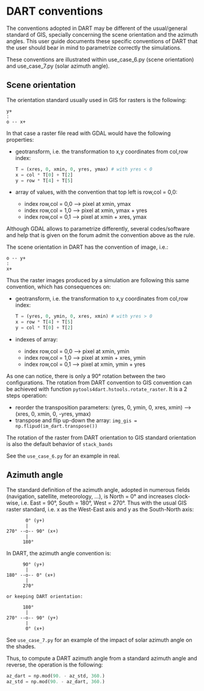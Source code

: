 # DART conventions

The conventions adopted in DART may be different of the usual/general standard of GIS,
specially concerning the scene orientation and the azimuth angles.
This user guide documents these specific conventions of DART that the user should bear in mind 
to parametrize correctly the simulations.

These conventions are illustrated within use_case_6.py (scene orientation) and use_case_7.py (solar azimuth angle).

## Scene orientation

The orientation standard usually used in GIS for rasters is the following:
```
y+
:
o -- x+
```
In that case a raster file read with GDAL would have the following properties:

- geotransform, i.e. the transformation to x,y coordinates from col,row index:
    
    ```python
    T = (xres, 0, xmin, 0, yres, ymax) # with yres < 0
    x = col * T[0] + T[2]
    y = row * T[4] + T[5]
    ```     
    
- array of values, with the convention that top left is row,col = 0,0:
    - index row,col = 0,0 --> pixel at xmin, ymax
    - index row,col = 1,0 --> pixel at xmin, ymax + yres
    - index row,col = 0,1 --> pixel at xmin + xres, ymax

Although GDAL allows to parametrize differently, several codes/software and help that is given on the forum admit
the convention above as the rule.  

The scene orientation in DART has the convention of image, i.e.:
```
o -- y+
:
x+
```

Thus the raster images produced by a simulation are following this same convention, which has consequences on:
- geotransform, i.e. the transformation to x,y coordinates from col,row index:
    
    ```python
    T = (yres, 0, ymin, 0, xres, xmin) # with yres > 0
    x = row * T[4] + T[5]
    y = col * T[0] + T[2]
    ```    
- indexes of array:
    - index row,col = 0,0 --> pixel at xmin, ymin
    - index row,col = 1,0 --> pixel at xmin + xres, ymin
    - index row,col = 0,1 --> pixel at xmin, ymin + yres


As one can notice, there is only a 90° rotation between the two configurations.
The rotation from DART convention to GIS convention can be achieved with function `pytools4dart.hstools.rotate_raster`.
It is a 2 steps operation:
- reorder the transposition parameters: (yres, 0, ymin, 0, xres, xmin) --> (xres, 0, xmin, 0, -yres, ymax)
- transpose and flip up-down the array: `img_gis = np.flipud(im_dart.transpose())`

The rotation of the raster from DART orientation to GIS standard orientation is also the default behavior of `stack_bands`
 
See the `use_case_6.py` for an example in real.


## Azimuth angle

The standard definition of the azimuth angle, adopted in numerous fields (navigation, satellite, meteorology, ...), 
is North = 0° and increases clock-wise, i.e. East = 90°, South = 180°, West = 270°. 
Thus with the usual GIS raster standard, i.e. x as the West-East axis and y as the South-North axis:
```
       0° (y+)
       |
270° --o-- 90° (x+)
       |
      180°
```

In DART, the azimuth angle convention is:
```
      90° (y+)
       |                                            
180° --o-- 0° (x+)
       |
      270°
      
or keeping DART orientation:

      180°
       |
270° --o-- 90° (y+)
       |
       0° (x+)
```
See `use_case_7.py` for an example of the impact of solar azimuth angle on the shades.

Thus, to compute a DART azimuth angle from a standard azimuth angle and reverse, the operation is the following:
```python
az_dart = np.mod(90. - az_std, 360.)
az_std = np.mod(90. - az_dart, 360.)
``` 


